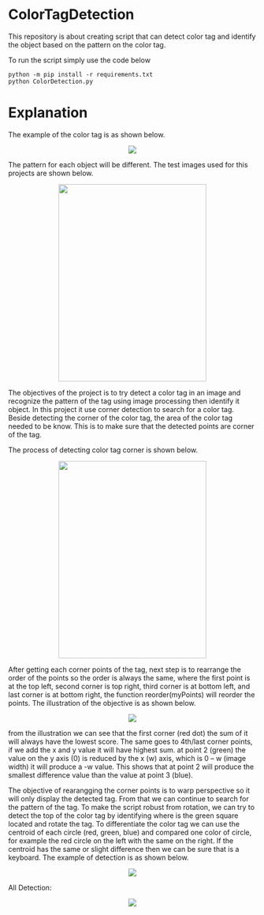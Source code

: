 # ColorTagDetection

This repository is about creating script that can detect color tag and identify the object based on the pattern on the color tag.

To run the script simply use the code below
```
python -m pip install -r requirements.txt
python ColorDetection.py
```

# Explanation

The example of the color tag is as shown below.

<p align="center">
  <img  src="https://user-images.githubusercontent.com/93776676/182359353-5f55887d-508c-452e-aa0b-c150574a548f.jpg">
</p>

The pattern for each object will be different. The test images used for this projects are shown below.

<p align="center">
  <img width="300" height="400" src="https://user-images.githubusercontent.com/93776676/182124599-49bc5d18-9134-49c6-b752-3316c3d1a37f.png">
</p>

The objectives of the project is to try detect a color tag in an image and recognize the pattern of the tag using image processing then identify it object. 
In this project it use corner detection to search for a color tag. Beside detecting the corner of the color tag, the area of the color tag needed to be know. This is to make sure that the detected points are corner of the tag.

The process of detecting color tag corner is shown below.

<p align="center">
  <img width="300" height="400" src="https://user-images.githubusercontent.com/93776676/182127598-eff58660-8cba-41c4-b863-cba3b7b3cfcc.png">
</p>

After getting each corner points of the tag, next step is to rearrange the order of the points so the order is always the same, where the first point is at the top left, second corner is top right, third corner is at bottom left, and last corner is at bottom right, the function reorder(myPoints) will reorder the points. The illustration of the objective is as shown below.

<p align="center">
  <img src="https://user-images.githubusercontent.com/93776676/182128537-ceaf8b46-1988-4464-b6d0-d45cea9f2968.png">
</p>

from the illustration we can see that the first corner (red dot) the sum of it will always have the lowest score. The same goes to 4th/last corner points, if we add the x and y value it will have highest sum. at point 2 (green) the value on the y axis (0) is reduced by the x (w) axis, which is 0 – w (image width) it will produce a -w value. This shows that at point 2 will produce the smallest difference value than the value at point 3 (blue).

The objective of rearangging the corner points is to warp perspective so it will only display the detected tag. From that we can continue to search for the pattern of the tag. To make the script robust from rotation, we can try to detect the top of the color tag by identifying where is the green square located and rotate the tag. To differentiate the color tag we can use the centroid of each circle (red, green, blue) and compared one color of circle, for example the red circle on the left with the same on the right. If the centroid has the same or slight difference then we can be sure that is a keyboard. The example of detection is as shown below.

<p align="center">
  <img src="https://user-images.githubusercontent.com/93776676/182129996-85450ff6-801a-4129-87d7-cc50e549a7fd.png">
</p>

All Detection:

<p align="center">
  <img src="https://user-images.githubusercontent.com/93776676/182361851-eb697404-137a-4e25-84c8-ec40e17d3505.png">
</p>

